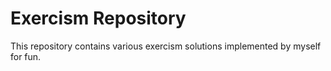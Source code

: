 # Exercism Repository

This repository contains various exercism solutions implemented by myself for fun.